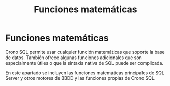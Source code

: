 ﻿---
title: Funciones matemáticas
position: 15
Autogenerated: true
---

# Funciones matemáticas

Crono SQL permite usar cualquier función matemáticas que soporte la base de datos. También ofrece algunas funciones adicionales que son especialmente útiles o que la sintaxis nativa de SQL puede ser complicada.

En este apartado se incluyen las funciones matemáticas principales de SQL Server y otros motores de BBDD y las funciones propias de Crono SQL.

<section-index />
